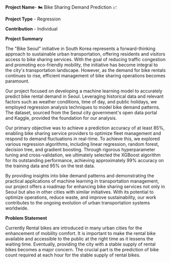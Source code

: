 **Project Name**- 🏍️ Bike Sharing Demand Prediction 📈

**Project Type** - Regression

**Contribution** - Individual

**Project Summary**

The "Bike Seoul" initiative in South Korea represents a forward-thinking approach to sustainable urban transportation, offering residents and visitors access to bike sharing services. With the goal of reducing traffic congestion and promoting eco-friendly mobility, the initiative has become integral to the city's transportation landscape. However, as the demand for bike rentals continues to rise, efficient management of bike sharing operations becomes paramount.

Our project focused on developing a machine learning model to accurately predict bike rental demand in Seoul. Leveraging historical data and relevant factors such as weather conditions, time of day, and public holidays, we employed regression analysis techniques to model bike demand patterns. The dataset, sourced from the Seoul city government's open data portal and Kaggle, provided the foundation for our analysis.

Our primary objective was to achieve a prediction accuracy of at least 85%, enabling bike sharing service providers to optimize fleet management and respond to demand fluctuations in real-time. To achieve this, we explored various regression algorithms, including linear regression, random forest, decision tree, and gradient boosting. Through rigorous hyperparameter tuning and cross-validation, we ultimately selected the XGBoost algorithm for its outstanding performance, achieving approximately 99% accuracy on the training data and 95% on the test data.

By providing insights into bike demand patterns and demonstrating the practical applications of machine learning in transportation management, our project offers a roadmap for enhancing bike sharing services not only in Seoul but also in other cities with similar initiatives. With its potential to optimize operations, reduce waste, and improve sustainability, our work contributes to the ongoing evolution of urban transportation systems worldwide.

**Problem Statement**

Currently Rental bikes are introduced in many urban cities for the enhancement of mobility comfort. It is important to make the rental bike available and accessible to the public at the right time as it lessens the waiting time. Eventually, providing the city with a stable supply of rental bikes becomes a major concern. The crucial part is the prediction of bike count required at each hour for the stable supply of rental bikes.

